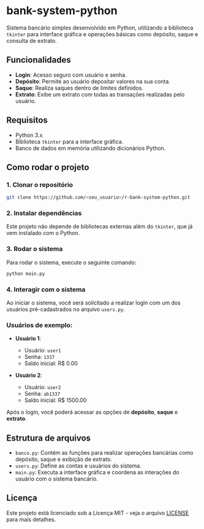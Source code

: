 
# bank-system-python

Sistema bancário simples desenvolvido em Python, utilizando a biblioteca `tkinter` para interface gráfica e operações básicas como depósito, saque e consulta de extrato.

## Funcionalidades

- **Login**: Acesso seguro com usuário e senha.
- **Depósito**: Permite ao usuário depositar valores na sua conta.
- **Saque**: Realiza saques dentro de limites definidos.
- **Extrato**: Exibe um extrato com todas as transações realizadas pelo usuário.
  
## Requisitos

- Python 3.x
- Biblioteca `tkinter` para a interface gráfica.
- Banco de dados em memória utilizando dicionários Python.

## Como rodar o projeto

### 1. Clonar o repositório

```bash
git clone https://github.com/<seu_usuario>/r-bank-system-python.git
```

### 2. Instalar dependências

Este projeto não depende de bibliotecas externas além do `tkinter`, que já vem instalado com o Python.

### 3. Rodar o sistema

Para rodar o sistema, execute o seguinte comando:

```bash
python main.py
```

### 4. Interagir com o sistema

Ao iniciar o sistema, você será solicitado a realizar login com um dos usuários pré-cadastrados no arquivo `users.py`.

### Usuários de exemplo:

- **Usuário 1**:  
  - Usuário: `user1`  
  - Senha: `1337`  
  - Saldo inicial: R$ 0.00

- **Usuário 2**:  
  - Usuário: `user2`  
  - Senha: `ab1337`  
  - Saldo inicial: R$ 1500.00

Após o login, você poderá acessar as opções de **depósito**, **saque** e **extrato**.

## Estrutura de arquivos

- `banco.py`: Contém as funções para realizar operações bancárias como depósito, saque e exibição de extrato.
- `users.py`: Define as contas e usuários do sistema.
- `main.py`: Executa a interface gráfica e coordena as interações do usuário com o sistema bancário.
  
## Licença

Este projeto está licenciado sob a Licença MIT - veja o arquivo [LICENSE](LICENSE) para mais detalhes.

